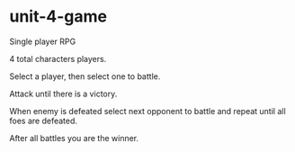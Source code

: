 # unit-4-game

Single player RPG

4 total characters players.

Select a player, then select one to battle.

Attack until there is a victory.

When enemy is defeated select next opponent to battle and repeat until all foes are defeated.

After all battles you are the winner.
